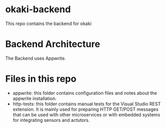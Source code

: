 # okaki-backend
This repo contains the backend for okaki


# Backend Architecture

The Backend uses Appwrite. 


# Files in this repo

- appwrite: this folder contains configuration files and notes about the appwrite installation.
- http-tests: this folder contains manual tests for the Visual Studio REST extension. It is mainly used for preparing HTTP GET/POST messages that can be used with other microservices or with embedded systems for integrating sensors and actutors.
